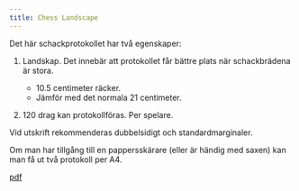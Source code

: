 ```yaml
---
title: Chess Landscape
---
```


Det här schackprotokollet har två egenskaper:

1. Landskap. Det innebär att protokollet får bättre plats när schackbrädena är stora.
	* 10.5 centimeter räcker.
	* Jämför med det normala 21 centimeter.

2. 120 drag kan protokollföras. Per spelare.

Vid utskrift rekommenderas dubbelsidigt och standardmarginaler.

Om man har tillgång till en pappersskärare (eller är händig med saxen) kan man få ut två protokoll per A4.

[pdf](ChessLandscape.pdf)